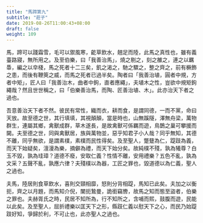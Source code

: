 ```yaml
---
title: "馬蹄第九"
subtitle: "莊子"
date: 2019-08-26T11:00:43+08:00
draft: false
weight: 109
---
```




馬，蹄可以踐霜雪，毛可以禦風寒，齕草飲水，翹足而陸，此馬之真性也，雖有義臺路寢，無所用之。及至伯樂，曰「我善治馬」，燒之剔之，刻之雒之，連之以羈馽，編之以皁棧，馬之死者十二三矣，飢之渴之，馳之驟之，整之齊之，前有橛飾之患，而後有鞭筴之威，而馬之死者已過半矣。陶者曰「我善治埴，圓者中規，方者中矩」，匠人曰「我善治木，曲者中鉤，直者應繩」，夫埴木之性，豈欲中規矩鉤繩哉？然且世世稱之，曰「伯樂善治馬，而陶、匠善治埴、木」。此亦治天下者之過也。

吾意善治天下者不然。彼民有常性，織而衣，耕而食，是謂同德，一而不黨，命曰天放。故至德之世，其行填填，其視顛顛，當是時也，山無蹊隧，澤無舟梁，萬物群生，連屬其鄉，禽獸成群，草木遂長，是故禽獸可係羈而遊，鳥鵲之巢可攀援而闚。夫至德之世，同與禽獸居，族與萬物並，惡乎知君子小人哉？同乎無知，其德不離，同乎無欲，是謂素樸，素樸而民性得矣。及至聖人，蹩躠為仁，踶跂為義，而天下始疑矣，澶漫為樂，摘僻為禮，而天下始分矣。故純樸不殘，孰為犧尊？白玉不毀，孰為珪璋？道德不廢，安取仁義？性情不離，安用禮樂？五色不亂，孰為文采？五聲不亂，孰應六律？夫殘樸以為器，工匠之罪也，毀道德以為仁義，聖人之過也。

夫馬，陸居則食草飲水，喜則交頸相靡，怒則分背相踶，馬知已此矣。夫加之以衡扼，齊之以月題，而馬知介倪，闉扼鷙曼，詭銜竊轡，故馬之知而態至盜者，伯樂之罪也。夫赫胥氏之時，民居不知所為，行不知所之，含哺而熙，鼓腹而遊，民能以此矣。及至聖人，屈折禮樂以匡天下之形，縣跂仁義以慰天下之心，而民乃始踶跂好知，爭歸於利，不可止也，此亦聖人之過也。